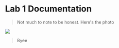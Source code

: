 # Lab 1 Documentation

>Not much to note to be honest. Here's the photo

<p allign="center">
<img src=./images/lab-1-screenshot.png width 25%>
</p>

>Byee
